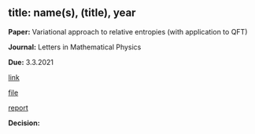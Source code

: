 
title: name(s), (title), year
---

**Paper:**  Variational approach to relative entropies (with application to QFT) 

**Journal:** Letters in Mathematical Physics

**Due:** 3.3.2021 

[link]()

[file](REF_hollands2021/file.pdf)

[report](REF_hollands2021/report.pdf)

**Decision:**

